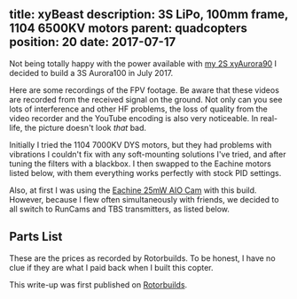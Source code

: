 title: xyBeast
description: 3S LiPo, 100mm frame, 1104 6500KV motors
parent: quadcopters
position: 20
date: 2017-07-17
---

<!--% backToParent() %-->

Not being totally happy with the power available with [my 2S xyAurora90](aurora90.html) I decided to build a 3S Aurora100 in July 2017.

<!--%
lightgallery([
    [ "img/xyaurora100_1.jpg", "Original Setup with AIO cam, Front Top view" ]
])
%-->

Here are some recordings of the FPV footage.
Be aware that these videos are recorded from the received signal on the ground.
Not only can you see lots of interference and other HF problems, the loss of quality from the video recorder and the YouTube encoding is also very noticeable.
In real-life, the picture doesn't look *that* bad.

<!--%
lightgallery([
    [ "https://www.youtube.com/watch?v=MnF7B3rD5VM", "img/xyaurora100_crash_thumb.jpg", "Aurora100 flight with crash" ],
    [ "https://www.youtube.com/watch?v=798ncBkBHos", "img/xyaurora100_owl_thumb.jpg", "Micro Quadcopter attacked by Owl" ],
    [ "https://www.youtube.com/watch?v=KEHhSCol_AY", "img/xybeast_prop_break_thumb.jpg", "Brushless 100mm 3S Quadcopter Test, 5-blade prop breaking in-flight" ]
])
%-->

Initially I tried the 1104 7000KV DYS motors, but they had problems with vibrations I couldn't fix with any soft-mounting solutions I've tried, and after tuning the filters with a blackbox.
I then swapped to the Eachine motors listed below, with them everything works perfectly with stock PID settings.

Also, at first I was using the [Eachine 25mW AIO Cam](https://www.banggood.com/Eachine-AIO-FPV-5_8G-25mW-48CH-VTX-600TVL-CMOS-1-or-4-inch-Camera-For-Aurora-90-100-RC-Drone-FPV-Racing-p-1122902.html?akmClientCountry=DE&p=3F201911077692015010&cur_warehouse=CN) with this build.
However, because I flew often simultaneously with friends, we decided to all switch to RunCams and TBS transmitters, as listed below.

## Parts List

These are the prices as recorded by Rotorbuilds.
To be honest, I have no clue if they are what I paid back when I built this copter.

<!--%
tableHelper([ "align-right", "align-last-right", "align-right monospaced"],
    [ "Part", "Description", "Cost" ], [
        [ "Frame", ("Eachine Aurora 100 100MM Mini Brushless FPV Multirotor Racing Frame 14.5g Carbon Fiber", "https://www.banggood.com/Eachine-Aurora-100-100MM-Mini-Brushless-FPV-Multirotor-Racing-Frame-14_5g-Carbon-Fiber-p-1133462.html?p=3F201911077692015010"), "11.99$" ],
        [ "Spare", ("Eachine Aurora 100 Mini Brushless FPV Racer Spare Part 2mm 2.5mm Bottom Plate 3K Carbon Fiber", "https://www.banggood.com/Eachine-Aurora-100-Mini-Brushless-FPV-Racer-Spare-Part-2mm-2_5mm-Bottom-Plate-3K-Carbon-Fiber-p-1144532.html?p=3F201911077692015010&cur_warehouse=CN&ID=529763"), "5.39$" ],
        [ "FC", ("Eachine Minicube 20x20mm F4 OSD Compatible Frsky Flysky DSM RX Blheli_S 10A For Aurora 68 90 100", "https://www.banggood.com/Eachine-Minicube-20x20mm-F4-OSD-Compatible-Frsky-Flysky-DSM-RX-Blheli_S-10A-For-Aurora-68-90-100-p-1165366.html?p=3F201911077692015010"), "60.99$" ],
        [ "Motors", ("4 x Eachine Upgrade Motor 1104 6500KV Brushless Motor 1-3S For Eachine Aurora 90 100 RC Drone FPV Racing", "https://www.banggood.com/Eachine-1104-6500KV-1-3S-Brushless-Motor-For-Eachine-Aurora-90-100-Mini-FPV-Racer-p-1138072.html?p=3F201911077692015010&cur_warehouse=CN"), "35.56$" ],
        [ "Props", ("10 Pairs Racerstar 1935 50mm 5 Blade Racing Propeller 1.5mm Mounting Hole For Micro FPV Frame", "https://www.banggood.com/10-Pairs-Racerstar-1935-50mm-5-Blade-Racing-Propeller-1_5mm-Mounting-Hole-For-Micro-FPV-Frame-p-1129109.html?p=3F201911077692015010"), "8.29$" ],
        [ "Cam", ("RunCam Micro Sparrow 2.1mm", "https://shop.runcam.com/runcam-micro-sparrow/"), "31.97$" ],
        [ "VTx", ("TBS Unify Pro V3 5V", "https://www.team-blacksheep.com/products/prod:unify_pro"), "54.74$" ],
        [ "Bats", ("Tattu 450mAh 11.1V 75C 3S1P Lipo Battery Pack- Long Size for H Frame", "https://www.gensace.de/tattu-450mah-11-1v-75c-3s1p-lipo-battery-pack-long-size-for-h-frame.html"), "15.89$" ],
        [ "Misc", ("4 PCS Eachine Propeller Guard For Aurora 100 Mini FPV Racing RC Drone 1102 1103 1104 1105 Brushless Motor", "https://www.banggood.com/4-PCS-Eachine-Propeller-Guard-For-Aurora-100-Mini-FPV-Racing-RC-Drone-1102-1103-1104-1105-Brushless-Motor-p-1143685.html?akmClientCountry=DE&p=3F201911077692015010&cur_warehouse=CN&ID=224"), "2.49$" ],
        [ "", "Sum", "227.31$" ]
    ]
)
%-->

This write-up was first published on [Rotorbuilds](https://rotorbuilds.com/build/5577).
